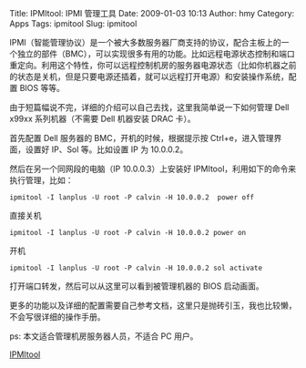 Title: IPMItool: IPMI 管理工具
Date: 2009-01-03 10:13
Author: hmy
Category: Apps
Tags: ipmitool
Slug: ipmitool

IPMI（智能管理协议）是一个被大多数服务器厂商支持的协议，配合主板上的一个独立的部件（BMC），可以实现很多有用的功能。比如远程电源状态控制和端口重定向。利用这个特性，你可以远程控制机房的服务器电源状态（比如你机器之前的状态是关机，但是只要电源还插着，就可以远程打开电源）和安装操作系统，配置
BIOS 等等。

由于短篇幅说不完，详细的介绍可以自己去找，这里我简单说一下如何管理 Dell
x99xx 系列机器（不需要 Dell 机器安装 DRAC 卡）。

首先配置 Dell 服务器的 BMC，开机的时候，根据提示按
Ctrl+e，进入管理界面，设置好 IP、Sol 等。比如设置 IP 为 10.0.0.2。

然后在另一个同网段的电脑（IP 10.0.0.3）上安装好
IPMItool，利用如下的命令来执行管理，比如：

`ipmitool -I lanplus -U root -P calvin -H 10.0.0.2  power off`

直接关机

`ipmitool -I lanplus -U root -P calvin -H 10.0.0.2 power on`

开机

`ipmitool -I lanplus -U root -P calvin -H 10.0.0.2 sol activate`

打开端口转发，然后可以从这里可以看到被管理机器的 BIOS 启动画面。

更多的功能以及详细的配置需要自己参考文档，这里只是抛砖引玉，我也比较懒，不会写很详细的操作手册。

ps: 本文适合管理机房服务器人员，不适合 PC 用户。

[IPMItool](http://ipmitool.sourceforge.net/)
